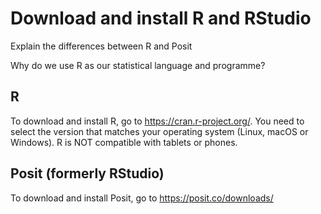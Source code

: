 # Download and install R and RStudio

Explain the differences between R and Posit

Why do we use R as our statistical language and programme?

## R 
To download and install R, go to https://cran.r-project.org/.
You need to select the version that matches your operating system (Linux, macOS or Windows). 
R is NOT compatible with tablets or phones.  

## Posit (formerly RStudio)
To download and install Posit, go to https://posit.co/downloads/
